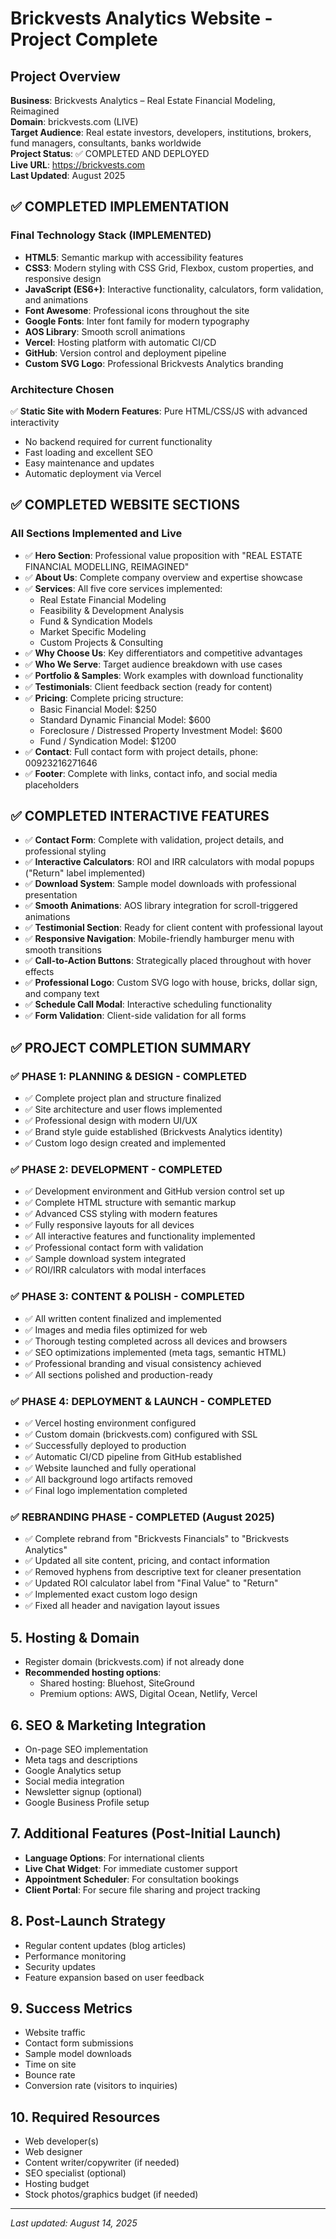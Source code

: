 # Brickvests Analytics Website - Project Complete

## Project Overview
**Business**: Brickvests Analytics – Real Estate Financial Modeling, Reimagined  
**Domain**: brickvests.com (LIVE)  
**Target Audience**: Real estate investors, developers, institutions, brokers, fund managers, consultants, banks worldwide  
**Project Status**: ✅ COMPLETED AND DEPLOYED  
**Live URL**: https://brickvests.com  
**Last Updated**: August 2025

## ✅ COMPLETED IMPLEMENTATION

### Final Technology Stack (IMPLEMENTED)
- **HTML5**: Semantic markup with accessibility features
- **CSS3**: Modern styling with CSS Grid, Flexbox, custom properties, and responsive design
- **JavaScript (ES6+)**: Interactive functionality, calculators, form validation, and animations
- **Font Awesome**: Professional icons throughout the site
- **Google Fonts**: Inter font family for modern typography
- **AOS Library**: Smooth scroll animations
- **Vercel**: Hosting platform with automatic CI/CD
- **GitHub**: Version control and deployment pipeline
- **Custom SVG Logo**: Professional Brickvests Analytics branding

### Architecture Chosen
✅ **Static Site with Modern Features**: Pure HTML/CSS/JS with advanced interactivity
- No backend required for current functionality
- Fast loading and excellent SEO
- Easy maintenance and updates
- Automatic deployment via Vercel

## ✅ COMPLETED WEBSITE SECTIONS

### All Sections Implemented and Live
- ✅ **Hero Section**: Professional value proposition with "REAL ESTATE FINANCIAL MODELLING, REIMAGINED"
- ✅ **About Us**: Complete company overview and expertise showcase
- ✅ **Services**: All five core services implemented:
  - Real Estate Financial Modeling
  - Feasibility & Development Analysis
  - Fund & Syndication Models
  - Market Specific Modeling
  - Custom Projects & Consulting
- ✅ **Why Choose Us**: Key differentiators and competitive advantages
- ✅ **Who We Serve**: Target audience breakdown with use cases
- ✅ **Portfolio & Samples**: Work examples with download functionality
- ✅ **Testimonials**: Client feedback section (ready for content)
- ✅ **Pricing**: Complete pricing structure:
  - Basic Financial Model: $250
  - Standard Dynamic Financial Model: $600
  - Foreclosure / Distressed Property Investment Model: $600
  - Fund / Syndication Model: $1200
- ✅ **Contact**: Full contact form with project details, phone: 00923216271646
- ✅ **Footer**: Complete with links, contact info, and social media placeholders

## ✅ COMPLETED INTERACTIVE FEATURES

- ✅ **Contact Form**: Complete with validation, project details, and professional styling
- ✅ **Interactive Calculators**: ROI and IRR calculators with modal popups ("Return" label implemented)
- ✅ **Download System**: Sample model downloads with professional presentation
- ✅ **Smooth Animations**: AOS library integration for scroll-triggered animations
- ✅ **Testimonial Section**: Ready for client content with professional layout
- ✅ **Responsive Navigation**: Mobile-friendly hamburger menu with smooth transitions
- ✅ **Call-to-Action Buttons**: Strategically placed throughout with hover effects
- ✅ **Professional Logo**: Custom SVG logo with house, bricks, dollar sign, and company text
- ✅ **Schedule Call Modal**: Interactive scheduling functionality
- ✅ **Form Validation**: Client-side validation for all forms

## ✅ PROJECT COMPLETION SUMMARY

### ✅ PHASE 1: PLANNING & DESIGN - COMPLETED
- ✅ Complete project plan and structure finalized
- ✅ Site architecture and user flows implemented
- ✅ Professional design with modern UI/UX
- ✅ Brand style guide established (Brickvests Analytics identity)
- ✅ Custom logo design created and implemented

### ✅ PHASE 2: DEVELOPMENT - COMPLETED
- ✅ Development environment and GitHub version control set up
- ✅ Complete HTML structure with semantic markup
- ✅ Advanced CSS styling with modern features
- ✅ Fully responsive layouts for all devices
- ✅ All interactive features and functionality implemented
- ✅ Professional contact form with validation
- ✅ Sample download system integrated
- ✅ ROI/IRR calculators with modal interfaces

### ✅ PHASE 3: CONTENT & POLISH - COMPLETED
- ✅ All written content finalized and implemented
- ✅ Images and media files optimized for web
- ✅ Thorough testing completed across all devices and browsers
- ✅ SEO optimizations implemented (meta tags, semantic HTML)
- ✅ Professional branding and visual consistency achieved
- ✅ All sections polished and production-ready

### ✅ PHASE 4: DEPLOYMENT & LAUNCH - COMPLETED
- ✅ Vercel hosting environment configured
- ✅ Custom domain (brickvests.com) configured with SSL
- ✅ Successfully deployed to production
- ✅ Automatic CI/CD pipeline from GitHub established
- ✅ Website launched and fully operational
- ✅ All background logo artifacts removed
- ✅ Final logo implementation completed

### ✅ REBRANDING PHASE - COMPLETED (August 2025)
- ✅ Complete rebrand from "Brickvests Financials" to "Brickvests Analytics"
- ✅ Updated all site content, pricing, and contact information
- ✅ Removed hyphens from descriptive text for cleaner presentation
- ✅ Updated ROI calculator label from "Final Value" to "Return"
- ✅ Implemented exact custom logo design
- ✅ Fixed all header and navigation layout issues

## 5. Hosting & Domain

- Register domain (brickvests.com) if not already done
- **Recommended hosting options**:
  - Shared hosting: Bluehost, SiteGround
  - Premium options: AWS, Digital Ocean, Netlify, Vercel

## 6. SEO & Marketing Integration

- On-page SEO implementation
- Meta tags and descriptions
- Google Analytics setup
- Social media integration
- Newsletter signup (optional)
- Google Business Profile setup

## 7. Additional Features (Post-Initial Launch)

- **Language Options**: For international clients
- **Live Chat Widget**: For immediate customer support
- **Appointment Scheduler**: For consultation bookings
- **Client Portal**: For secure file sharing and project tracking

## 8. Post-Launch Strategy

- Regular content updates (blog articles)
- Performance monitoring
- Security updates
- Feature expansion based on user feedback

## 9. Success Metrics

- Website traffic
- Contact form submissions
- Sample model downloads
- Time on site
- Bounce rate
- Conversion rate (visitors to inquiries)

## 10. Required Resources

- Web developer(s)
- Web designer
- Content writer/copywriter (if needed)
- SEO specialist (optional)
- Hosting budget
- Stock photos/graphics budget (if needed)

---

*Last updated: August 14, 2025*
